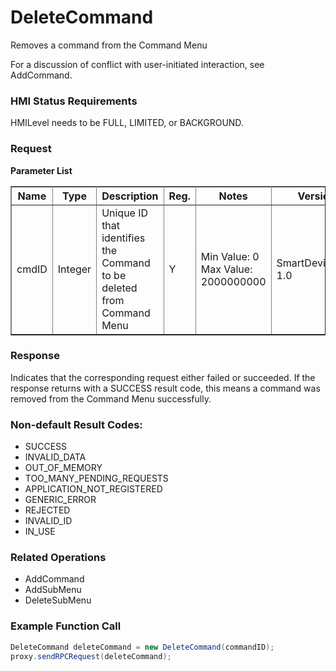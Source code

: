 # DeleteCommand #

Removes a command from the Command Menu

For a discussion of conflict with user-initiated interaction, see AddCommand.
### HMI Status Requirements ###

HMILevel needs to be FULL, LIMITED, or BACKGROUND.

### Request ###
<b>Parameter List</b>
<table border="1" rules="all">
   <tr>
     <th>Name</th>
     <th>Type</th>
     <th>Description</th>
               <th>Reg.</th>
             <th>Notes</th>
     <th>Version</th>
   </tr>
   <tr>
     <td>cmdID</td>
     <td>Integer</td>
     <td>Unique ID that identifies the Command to be deleted from Command Menu</td>
               <td>Y</td>
               <td>Min Value: 0<br>Max Value: 2000000000</td>
     <td>SmartDeviceLink 1.0</td>
   </tr>
</table>

### Response ###
Indicates that the corresponding request either failed or succeeded. If the response returns with a SUCCESS result code, this means a command was removed from the Command Menu successfully.

### Non-default Result Codes: ###
- SUCCESS
- INVALID_DATA
- OUT_OF_MEMORY
- TOO_MANY_PENDING_REQUESTS
- APPLICATION_NOT_REGISTERED
- GENERIC_ERROR
- REJECTED
- INVALID_ID
- IN_USE

### Related Operations ###

- AddCommand
- AddSubMenu
- DeleteSubMenu

### Example Function Call ###
```java
DeleteCommand deleteCommand = new DeleteCommand(commandID);
proxy.sendRPCRequest(deleteCommand);
```